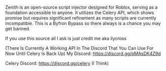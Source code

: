 Zenith is an open-source script injector designed for Roblox, serving as a foundation accessible to anyone. 
It utilizes the Celery API, which shows promise but requires significant refinement as many scripts are currently incompatible.
This is a Byfron Bypass so there always is a chance you may get banned.

If you use this source all I ask is just credit me aka ilycross

(There Is Currently A Working API In The Discord That You Can Use For Now Until Celery Is Back Up)
My Discord: https://discord.gg/pMAsDK4Z9d
 
Celery Discord: https://discord.gg/celery (I Think)
